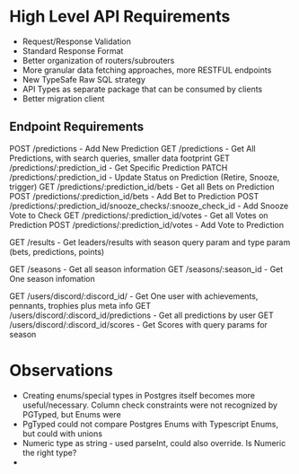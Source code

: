 # High Level API Requirements

- Request/Response Validation
- Standard Response Format
- Better organization of routers/subrouters
- More granular data fetching approaches, more RESTFUL endpoints
- New TypeSafe Raw SQL strategy
- API Types as separate package that can be consumed by clients
- Better migration client

## Endpoint Requirements

POST /predictions - Add New Prediction
GET /predictions - Get All Predictions, with search queries, smaller data footprint
GET /predictions/:prediction_id - Get Specific Prediction
PATCH /predictions/:prediction_id - Update Status on Prediction (Retire, Snooze, trigger)
GET /predictions/:prediction_id/bets - Get all Bets on Prediction
POST /predictions/:prediction_id/bets - Add Bet to Prediction
POST /predictions/:prediction_id/snooze_checks/:snooze_check_id - Add Snooze Vote to Check
GET /predictions/:prediction_id/votes - Get all Votes on Prediction
POST /predictions/:prediction_id/votes - Add Vote to Prediction

GET /results - Get leaders/results with season query param and type param (bets, predictions, points)

GET /seasons - Get all season information
GET /seasons/:season_id - Get One season infomation

GET /users/discord/:discord_id/ - Get One user with achievements, pennants, trophies plus meta info
GET /users/discord/:discord_id/predictions - Get all predictions by user
GET /users/discord/:discord_id/scores - Get Scores with query params for season

# Observations

- Creating enums/special types in Postgres itself becomes more useful/necessary. Column check constraints were not recognized by PGTyped, but Enums were
- PgTyped could not compare Postgres Enums with Typescript Enums, but could with unions
- Numeric type as string - used parseInt, could also override. Is Numeric the right type?
-
